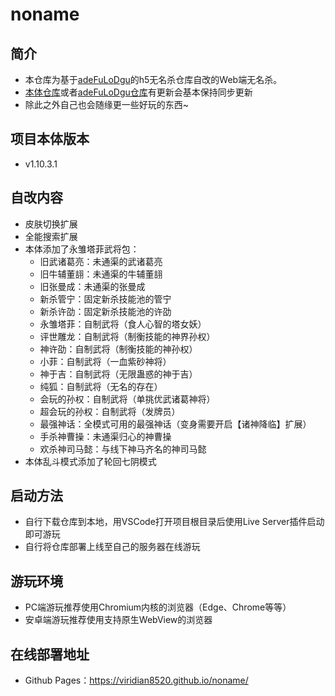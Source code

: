 # noname
## 简介

- 本仓库为基于[adeFuLoDgu](https://github.com/adeFuLoDgu)的h5无名杀仓库自改的Web端无名杀。
- [本体仓库](https://github.com/libccy/noname)或者[adeFuLoDgu仓库](https://github.com/adeFuLoDgu/noname)有更新会基本保持同步更新
- 除此之外自己也会随缘更一些好玩的东西~

## 项目本体版本

- v1.10.3.1

## 自改内容

- 皮肤切换扩展
- 全能搜索扩展
- 本体添加了永雏塔菲武将包：
  - 旧武诸葛亮：未通渠的武诸葛亮
  - 旧牛辅董翓：未通渠的牛辅董翓
  - 旧张曼成：未通渠的张曼成
  - 新杀管宁：固定新杀技能池的管宁
  - 新杀许劭：固定新杀技能池的许劭
  - 永雏塔菲：自制武将（食人心智的塔女妖）
  - 评世雕龙：自制武将（制衡技能的神界孙权）
  - 神许劭：自制武将（制衡技能的神孙权）
  - 小菲：自制武将（一血紫砂神将）
  - 神于吉：自制武将（无限蛊惑的神于吉）
  - 纯狐：自制武将（无名的存在）
  - 会玩的孙权：自制武将（单挑优武诸葛神将）
  - 超会玩的孙权：自制武将（发牌员）
  - 最强神话：全模式可用的最强神话（变身需要开启【诸神降临】扩展）
  - 手杀神曹操：未通渠归心的神曹操
  - 欢杀神司马懿：与线下神马齐名的神司马懿
- 本体乱斗模式添加了轮回七阴模式

## 启动方法

- 自行下载仓库到本地，用VSCode打开项目根目录后使用Live Server插件启动即可游玩
- 自行将仓库部署上线至自己的服务器在线游玩

## 游玩环境

- PC端游玩推荐使用Chromium内核的浏览器（Edge、Chrome等等）
- 安卓端游玩推荐使用支持原生WebView的浏览器

## 在线部署地址

- Github Pages：https://viridian8520.github.io/noname/
